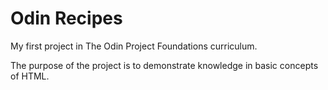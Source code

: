 # Odin Recipes

My first project in The Odin Project Foundations curriculum.

The purpose of the project is to demonstrate knowledge in basic concepts of HTML.